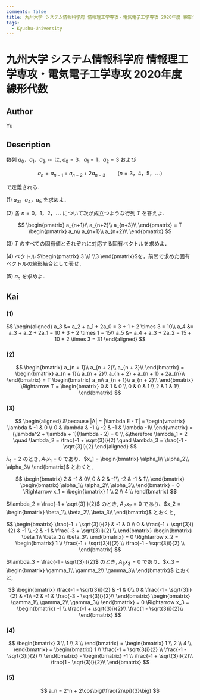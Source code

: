 ```yaml
---
comments: false
title: 九州大学 システム情報科学府 情報理工学専攻・電気電子工学専攻 2020年度 線形代数
tags:
  - Kyushu-University
---
```

# 九州大学 システム情報科学府 情報理工学専攻・電気電子工学専攻 2020年度 線形代数

## **Author**
Yu

## **Description**
数列 $a_0，a_1，a_2, \cdots$ は, $a_0 = 3，a_1 = 1，a_2 = 3$ および

$$
a_n = a_{n−1} + a_{n−2} + 2a_{n−3} \quad \quad (n = 3，4，5，\cdots)
$$

で定義される．

(1) $a_3，a_4，a_5$ を求めよ．

(2) 各 $n = 0，1，2，\cdots$ について次が成立つような行列 $T$ を答えよ．

$$
\begin{pmatrix}
a_{n+1}\\
a_{n+2}\\
a_{n+3}\\
\end{pmatrix} = T
\begin{pmatrix}
a_n\\
a_{n+1}\\
a_{n+2}\\
\end{pmatrix}
$$

(3) $T$ のすべての固有値とそれぞれに対応する固有ベクトルを求めよ．

(4) ベクトル $\begin{pmatrix} 3 \\1 \\3 \end{pmatrix}$を，前問で求めた固有ベクトルの線形結合として表せ．

(5) $a_n$ を求めよ．

## **Kai**
### (1)

$$
\begin{aligned}
a_3 &= a_2 + a_1 + 2a_0 = 3 + 1 + 2 \times 3 = 10\\
a_4 &= a_3 + a_2 + 2a_1 = 10 + 3 + 2 \times 1 = 15\\
a_5 &= a_4 + a_3 + 2a_2 = 15 + 10 + 2 \times 3 = 31 
\end{aligned}
$$

### (2)

$$
\begin{bmatrix}
a_{n + 1}\\
a_{n + 2}\\
a_{n + 3}\\
\end{bmatrix} = 
\begin{bmatrix}
a_{n + 1}\\
a_{n + 2}\\
a_{n + 2} + a_{n + 1} + 2a_{n}\\
\end{bmatrix} = T
\begin{bmatrix}
a_n\\
a_{n + 1}\\
a_{n + 2}\\
\end{bmatrix} \Rightarrow T = 
\begin{bmatrix}
0 & 1 & 0 \\
0 & 0 & 1 \\
2 & 1 & 1\\
\end{bmatrix}
$$

### (3)

$$
\begin{aligned}
&\because |A| = |\lambda E - T| = 
\begin{vmatrix}
\lambda & -1 & 0 \\
0 & \lambda & -1 \\
-2 & -1 & \lambda -1\\
\end{vmatrix} = (\lambda^2 + \lambda + 1)(\lambda - 2) = 0 \\
&\therefore \lambda_1 = 2 \quad \lambda_2 = \frac{-1 + \sqrt{3}i}{2} \quad \lambda_3 = \frac{-1 - \sqrt{3}i}{2}
\end{aligned}
$$

$\lambda_1 = 2$ のとき, $A_1x_1 = 0$ であり、$x_1 = \begin{bmatrix} \alpha_1\\ \alpha_2\\ \alpha_3\\ \end{bmatrix}$ とおくと,

$$
\begin{bmatrix}
2 & -1 & 0\\
0 & 2 & -1\\
-2 & -1 & 1\\
\end{bmatrix}
\begin{bmatrix}
\alpha_1\\
\alpha_2\\
\alpha_3\\
\end{bmatrix} = 0 \Rightarrow x_1 = 
\begin{bmatrix}
1 \\
2 \\
4 \\
\end{bmatrix}
$$

$\lambda_2 = \frac{-1 + \sqrt{3}i}{2}$ のとき, $A_2x_2 = 0$ であり、$x_2 = \begin{bmatrix} \beta_1\\ \beta_2\\ \beta_3\\ \end{bmatrix}$ とおくと,

$$
\begin{bmatrix}
\frac{-1 + \sqrt{3}i}{2} & -1 & 0 \\
0 & \frac{-1 + \sqrt{3}i}{2} & -1 \\
-2 & -1 & \frac{-3 + \sqrt{3}i}{2} \\
\end{bmatrix}
\begin{bmatrix}
\beta_1\\
\beta_2\\
\beta_3\\
\end{bmatrix} = 0 \Rightarrow x_2 =
\begin{bmatrix}
1 \\
\frac{-1 + \sqrt{3}i}{2} \\
\frac{-1 - \sqrt{3}i}{2} \\
\end{bmatrix}
$$

$\lambda_3 = \frac{-1 - \sqrt{3}i}{2}$ のとき, $A_3x_3 = 0$ であり、$x_3 = \begin{bmatrix} \gamma_1\\ \gamma_2\\ \gamma_3\\ \end{bmatrix}$ とおくと,

$$
\begin{bmatrix}
\frac{-1 - \sqrt{3}i}{2} & -1 & 0\\
0 & \frac{-1 - \sqrt{3}i}{2} & -1\\
-2 & -1 & \frac{-3 - \sqrt{3}i}{2}\\
\end{bmatrix}
\begin{bmatrix}
\gamma_1\\
\gamma_2\\
\gamma_3\\
\end{bmatrix} = 0 \Rightarrow x_3 = 
\begin{bmatrix}
-1 \\
\frac{-1 + \sqrt{3}i}{2}\\
\frac{1 - \sqrt{3}i}{2}\\
\end{bmatrix}
$$

### (4)

$$
\begin{bmatrix}
3 \\
1 \\
3 \\
\end{bmatrix} = 
\begin{bmatrix}
1 \\
2 \\
4 \\
\end{bmatrix} + 
\begin{bmatrix}
1 \\
\frac{-1 + \sqrt{3}i}{2} \\
\frac{-1 - \sqrt{3}i}{2} \\
\end{bmatrix} -
\begin{bmatrix}
-1 \\
\frac{-1 + \sqrt{3}i}{2}\\
\frac{1 - \sqrt{3}i}{2}\\
\end{bmatrix}
$$

### (5)

$$
a_n = 2^n + 2\cos\big(\frac{2n\pi}{3}\big)
$$
